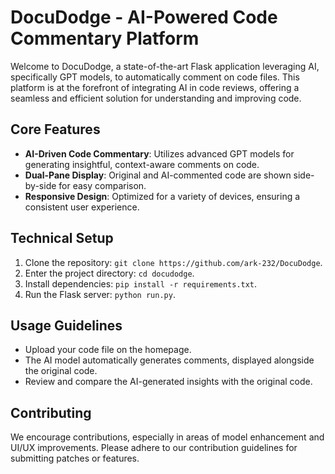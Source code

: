 # DocuDodge - AI-Powered Code Commentary Platform

Welcome to DocuDodge, a state-of-the-art Flask application leveraging AI, specifically GPT models, to automatically comment on code files. This platform is at the forefront of integrating AI in code reviews, offering a seamless and efficient solution for understanding and improving code.

## Core Features
- **AI-Driven Code Commentary**: Utilizes advanced GPT models for generating insightful, context-aware comments on code.
- **Dual-Pane Display**: Original and AI-commented code are shown side-by-side for easy comparison.
- **Responsive Design**: Optimized for a variety of devices, ensuring a consistent user experience.

## Technical Setup
1. Clone the repository: `git clone https://github.com/ark-232/DocuDodge`.
2. Enter the project directory: `cd docudodge`.
3. Install dependencies: `pip install -r requirements.txt`.
4. Run the Flask server: `python run.py`.

## Usage Guidelines
- Upload your code file on the homepage.
- The AI model automatically generates comments, displayed alongside the original code.
- Review and compare the AI-generated insights with the original code.

## Contributing
We encourage contributions, especially in areas of model enhancement and UI/UX improvements. Please adhere to our contribution guidelines for submitting patches or features.
